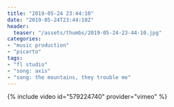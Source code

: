 ```yaml
---
title: "2019-05-24 23:44:10"
date: "2019-05-24T23:44:10Z"
header:
  teaser: "/assets/thumbs/2019-05-24-23-44-10.jpg"
categories:
- "music production"
- "picarto"
tags:
- "fl studio"
- "song: axis"
- "song: the mountains, they trouble me"
---
```

{% include video id="579224740" provider="vimeo" %}
